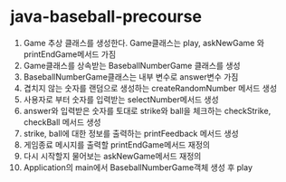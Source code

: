 # java-baseball-precourse

1. Game 추상 클래스를 생성한다. Game클래스는 play, askNewGame 와 printEndGame메서드 가짐
2. Game클래스를 상속받는 BaseballNumberGame 클래스를 생성
3. BaseballNumberGame클래스는 내부 변수로 answer변수 가짐
4. 겹치지 않는 숫자를 랜덤으로 생성하는 createRandomNumber 메서드 생성
5. 사용자로 부터 숫자를 입력받는 selectNumber메서드 생성
6. answer와 입력받은 숫자를 토대로 strike와 ball을 체크하는 checkStrike, checkBall 메서드 생성
7. strike, ball에 대한 정보를 출력하는 printFeedback 메서드 생성
8. 게임종료 메시지를 출력할 printEndGame메서드 재정의
9. 다시 시작할지 물어보는 askNewGame메서드 재정의
10. Application의 main에서 BaseballNumberGame객체 생성 후 play
